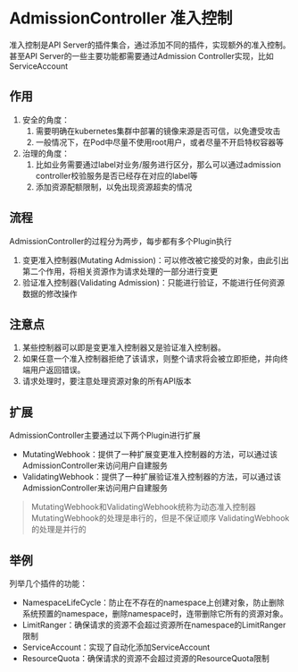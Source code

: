 # AdmissionController 准入控制
准入控制是API Server的插件集合，通过添加不同的插件，实现额外的准入控制。甚至API Server的一些主要功能都需要通过Admission Controller实现，比如ServiceAccount

## 作用
1. 安全的角度：
   1. 需要明确在kubernetes集群中部署的镜像来源是否可信，以免遭受攻击
   2. 一般情况下，在Pod中尽量不使用root用户，或者尽量不开启特权容器等
2. 治理的角度：
   1. 比如业务需要通过label对业务/服务进行区分，那么可以通过admission controller校验服务是否已经存在对应的label等
   2. 添加资源配额限制，以免出现资源超卖的情况

## 流程
AdmissionController的过程分为两步，每步都有多个Plugin执行
1. 变更准入控制器(Mutating Admission)：可以修改被它接受的对象，由此引出第二个作用，将相关资源作为请求处理的一部分进行变更
2. 验证准入控制器(Validating Admission)：只能进行验证，不能进行任何资源数据的修改操作

## 注意点
1. 某些控制器可以即是变更准入控制器又是验证准入控制器。
2. 如果任意一个准入控制器拒绝了该请求，则整个请求将会被立即拒绝，并向终端用户返回错误。
3. 请求处理时，要注意处理资源对象的所有API版本

## 扩展
AdmissionController主要通过以下两个Plugin进行扩展
- MutatingWebhook：提供了一种扩展变更准入控制器的方法，可以通过该AdmissionController来访问用户自建服务
- ValidatingWebhook：提供了一种扩展验证准入控制器的方法，可以通过该AdmissionController来访问用户自建服务
> MutatingWebhook和ValidatingWebhook统称为动态准入控制器
> MutatingWebhook的处理是串行的，但是不保证顺序
> ValidatingWebhook的处理是并行的

## 举例
列举几个插件的功能：
- NamespaceLifeCycle：防止在不存在的namespace上创建对象，防止删除系统预置的namespace，删除namespace时，连带删除它所有的资源对象。
- LimitRanger：确保请求的资源不会超过资源所在namespace的LimitRanger限制
- ServiceAccount：实现了自动化添加ServiceAccount
- ResourceQuota：确保请求的资源不会超过资源的ResourceQuota限制

